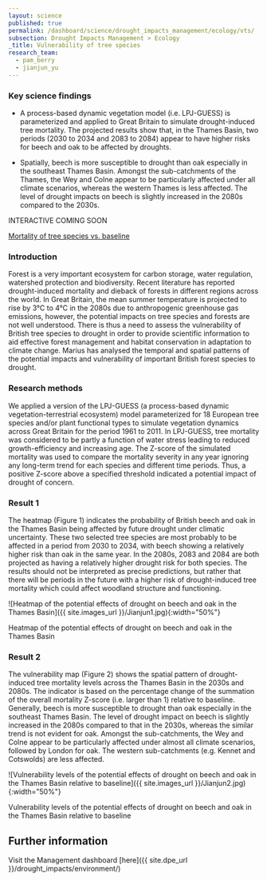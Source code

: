 ```yaml
---
layout: science
published: true
permalink: /dashboard/science/drought_impacts_management/ecology/vts/
subsection: Drought Impacts Management > Ecology
_title: Vulnerability of tree species
research_team:
  - pam_berry
  - jianjun_yu
---
```


### Key science findings

* A process-based dynamic vegetation model (i.e. LPJ-GUESS) is parameterized and applied to Great Britain to simulate drought-induced tree mortality. The projected results show that, in the Thames Basin, two periods (2030 to 2034 and 2083 to 2084) appear to have higher risks for beech and oak to be affected by droughts.

* Spatially, beech is more susceptible to drought than oak especially in the southeast Thames Basin. Amongst the sub-catchments of the Thames, the Wey and Colne appear to be particularly affected under all climate scenarios, whereas the western Thames is less affected. The level of drought impacts on beech is slightly increased in the 2080s compared to the 2030s.

<div id="coming-soon">
	<div class="ident">INTERACTIVE <span class="cs">COMING SOON</span></div>
	<div class="description">
		<p markdown="1"><a href="{{ site.assets_url }}/data/thames_mortality_vs_baseline/index.html">Mortality of tree species vs. baseline</a></p>
	</div>
</div>

### Introduction

Forest is a very important ecosystem for carbon storage, water regulation, watershed protection and biodiversity. Recent literature has reported drought-induced mortality and dieback of forests in different regions across the world. In Great Britain, the mean summer temperature is projected to rise by 3°C to 4°C in the 2080s due to anthropogenic greenhouse gas emissions, however, the potential impacts on tree species and forests are not well understood. There is thus a need to assess the vulnerability of British tree species to drought in order to provide scientific information to aid effective forest management and habitat conservation in adaptation to climate change. Marius has analysed the temporal and spatial patterns of the potential impacts and vulnerability of important British forest species to drought.

### Research methods

We applied a version of the LPJ-GUESS (a process-based dynamic vegetation-terrestrial ecosystem) model parameterized for 18 European tree species and/or plant functional types to simulate vegetation dynamics across Great Britain for the period 1961 to 2011. In LPJ-GUESS, tree mortality was considered to be partly a function of water stress leading to reduced growth-efficiency and increasing age.  The Z-score of the simulated mortality was used to compare the mortality severity in any year ignoring any long-term trend for each species and different time periods. Thus, a positive Z-score above a specified threshold indicated a potential impact of drought of concern.

### Result 1

The heatmap (Figure 1) indicates the probability of British beech and oak in the Thames Basin being affected by future drought under climatic uncertainty. These two selected tree species are most probably to be affected in a period from 2030 to 2034, with beech showing a relatively higher risk than oak in the same year. In the 2080s, 2083 and 2084 are both projected as having a relatively higher drought risk for both species. The results should not be interpreted as precise predictions, but rather that there will be periods in the future with a higher risk of drought-induced tree mortality which could affect woodland structure and functioning.

![Heatmap of the potential effects of drought on beech and oak in the Thames Basin]({{ site.images_url }}/Jianjun1.jpg){:width="50%"}

Heatmap of the potential effects of drought on beech and oak in the Thames Basin

### Result 2

The vulnerability map (Figure 2) shows the spatial pattern of drought-induced tree mortality levels across the Thames Basin in the 2030s and 2080s. The indicator is based on the percentage change of the summation of the overall mortality Z-score (i.e. larger than 1) relative to baseline. Generally, beech is more susceptible to drought than oak especially in the southeast Thames Basin. The level of drought impact on beech is slightly increased in the 2080s compared to that in the 2030s, whereas the similar trend is not evident for oak. Amongst the sub-catchments, the Wey and Colne appear to be particularly affected under almost all climate scenarios, followed by London for oak. The western sub-catchments (e.g. Kennet and Cotswolds) are less affected.

![Vulnerability levels of the potential effects of drought on beech and oak in the Thames Basin relative to baseline]({{ site.images_url }}/Jianjun2.jpg){:width="50%"}

Vulnerability levels of the potential effects of drought on beech and oak in the Thames Basin relative to baseline

## Further information
Visit the Management dashboard [here]({{ site.dpe_url }}/drought_impacts/environment/)
